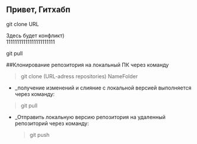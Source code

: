 ## Привет, Гитхабп

git clone URL

Здесь будет конфликт)  
11111111111111111111111

git pull

##Клонирование репозитория на локальный ПК через команду

> git clone (URL-adress repositories) NameFolder

- \_получение изменений и слияние с локальной версией выполняется через команду:

> git pull

- \_Отправить локальную версию репозитория на удаленный репозиторий через команду:
  > git push
